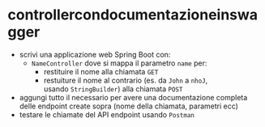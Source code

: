 # controllercondocumentazioneinswagger
- scrivi una applicazione web Spring Boot con:
    - `NameController` dove si mappa il parametro `name` per:
        - restituire il nome alla chiamata `GET`
        - restuiture il nome al contrario (es. da `John` a `nhoJ`, usando `StringBuilder`) alla chiamata `POST`
- aggungi tutto il necessario per avere una documentazione completa delle endpoint create sopra (nome della chiamata, parametri ecc)
- testare le chiamate del API endpoint usando `Postman`
